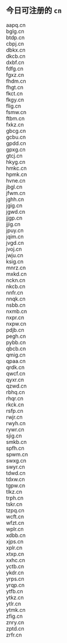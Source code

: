
## 今日可注册的 `cn`
>
aapq.cn   
bglg.cn   
btdp.cn   
cbpj.cn   
dbkx.cn   
dkcb.cn   
dxbf.cn   
fdfg.cn   
fgxz.cn   
fhdm.cn   
fhgt.cn   
fkct.cn   
fkgy.cn   
flig.cn   
fsmw.cn   
ftbm.cn   
fxkz.cn   
gbcg.cn   
gcbu.cn   
gpdd.cn   
gpxg.cn   
gtcj.cn   
hkyg.cn   
hmkc.cn   
hpmk.cn   
hvne.cn   
jbgl.cn   
jfwm.cn   
jghh.cn   
jgig.cn   
jgwd.cn   
jjgp.cn   
jjig.cn   
jpuy.cn   
jqim.cn   
jvgd.cn   
jvoj.cn   
jwju.cn   
ksig.cn   
mnrz.cn   
mxkd.cn   
nckn.cn   
nkcb.cn   
nnfr.cn   
nnqk.cn   
nsbb.cn   
nxmb.cn   
nxpr.cn   
nxpw.cn   
pdjb.cn   
pegh.cn   
pybb.cn   
qbcb.cn   
qmig.cn   
qpaa.cn   
qrdk.cn   
qwcf.cn   
qyxr.cn   
qzwd.cn   
rbhq.cn   
rhqr.cn   
rkck.cn   
rsfp.cn   
rwjr.cn   
rwyh.cn   
rywr.cn   
sjig.cn   
smkb.cn   
spfh.cn   
spwm.cn   
swxg.cn   
swyr.cn   
tdwd.cn   
tdxw.cn   
tgpw.cn   
tlkz.cn   
trph.cn   
tskr.cn   
tzpq.cn   
wcft.cn   
wfzt.cn   
wplr.cn   
xdbb.cn   
xjps.cn   
xplr.cn   
xtxp.cn   
xxhc.cn   
yctb.cn   
ykdr.cn   
yrps.cn   
yrqp.cn   
ytfb.cn   
ytkz.cn   
ytlr.cn   
ytmk.cn   
zfig.cn   
znry.cn   
zptd.cn   
zrfr.cn   

